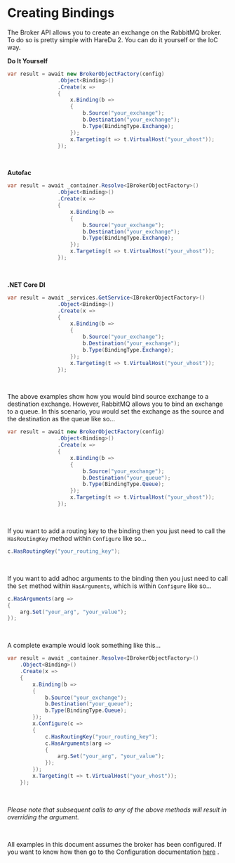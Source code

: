 # Creating Bindings

The Broker API allows you to create an exchange on the RabbitMQ broker. To do so is pretty simple with HareDu 2. You can do it yourself or the IoC way.

**Do It Yourself**

```csharp
var result = await new BrokerObjectFactory(config)
                .Object<Binding>()
                .Create(x =>
                {
                    x.Binding(b =>
                    {
                        b.Source("your_exchange");
                        b.Destination("your_exchange");
                        b.Type(BindingType.Exchange);
                    });
                    x.Targeting(t => t.VirtualHost("your_vhost"));
                });
```
<br>

**Autofac**

```csharp
var result = await _container.Resolve<IBrokerObjectFactory>()
                .Object<Binding>()
                .Create(x =>
                {
                    x.Binding(b =>
                    {
                        b.Source("your_exchange");
                        b.Destination("your_exchange");
                        b.Type(BindingType.Exchange);
                    });
                    x.Targeting(t => t.VirtualHost("your_vhost"));
                });
```
<br>

**.NET Core DI**

```csharp
var result = await _services.GetService<IBrokerObjectFactory>()
                .Object<Binding>()
                .Create(x =>
                {
                    x.Binding(b =>
                    {
                        b.Source("your_exchange");
                        b.Destination("your_exchange");
                        b.Type(BindingType.Exchange);
                    });
                    x.Targeting(t => t.VirtualHost("your_vhost"));
                });
```
<br>

The above examples show how you would bind source exchange to a destination exchange. However, RabbitMQ allows you to bind an exchange to a queue. In this scenario, you would set the exchange as the source and the destination as the queue like so...


```csharp
var result = await new BrokerObjectFactory(config)
                .Object<Binding>()
                .Create(x =>
                {
                    x.Binding(b =>
                    {
                        b.Source("your_exchange");
                        b.Destination("your_queue");
                        b.Type(BindingType.Queue);
                    });
                    x.Targeting(t => t.VirtualHost("your_vhost"));
                });
```
<br>

If you want to add a routing key to the binding then you just need to call the ```HasRoutingKey``` method within ```Configure``` like so...

```csharp
c.HasRoutingKey("your_routing_key");
```
<br>

If you want to add adhoc arguments to the binding then you just need to call the ```Set``` method within ```HasArguments```, which is within ```Configure``` like so...

```csharp
c.HasArguments(arg =>
{
    arg.Set("your_arg", "your_value");
});
```
<br>

A complete example would look something like this...

```csharp
var result = await _container.Resolve<IBrokerObjectFactory>()
    .Object<Binding>()
    .Create(x =>
    {
        x.Binding(b =>
        {
            b.Source("your_exchange");
            b.Destination("your_queue");
            b.Type(BindingType.Queue);
        });
        x.Configure(c =>
        {
            c.HasRoutingKey("your_routing_key");
            c.HasArguments(arg =>
            {
                arg.Set("your_arg", "your_value");
            });
        });
        x.Targeting(t => t.VirtualHost("your_vhost"));
    });
```

<br>

*Please note that subsequent calls to any of the above methods will result in overriding the argument.*

<br>

All examples in this document assumes the broker has been configured. If you want to know how then go to the Configuration documentation [here](https://github.com/ahives/HareDu2/blob/master/docs/configuration.md) .

